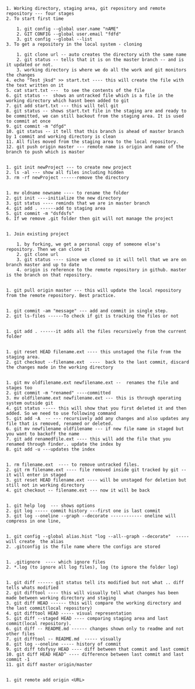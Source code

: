 
	1. Working directory, staging area, git repository and remote repository --- four stages
	2. To start first time 

		1. git config --global user.name "nAME"
		2. GIT CONFIG --global user.email "fdfd" 
		3. git config --global --list
	3. To get a repository in the local system - cloning

		1. git clone url -- auto creates the directory with the same name
		2. git status -- tells that it is on the master branch -- and is it updated or not.
		3. working directory is where we do all the work and git monitors the changes
	4. echo "Test jksd" >> start.txt ---- this will create the file with the text written on it
	5. cat start.txt ---  to see the contents of the file
	6. git status --  shows an untracked file which is a file in the working directory which hasnt been added to git
	7. git add start.txt --- this will tell git
	8. git status -- shows start.txt file in the staging are and ready to be committed, we can still backout from the staging area. It is used to commit at once
	9. git commit -m "dfgd"
	10. git status -- it tell that this branch is ahead of master branch by 1 commit and working directory is clean
	11. All files moved from the staging area to the local repository.
	12. git push origin master --- remote name is origin and name of the branch to push which is master


	1. git init newProject --- to create new project
	2. ls -al --- show all files including hidden
	3. rm -rf newProject ------remove the directory


	1. mv oldname newname ---- to rename the folder
	2. git init ----initialize the new directory
	3. git status ---- reminds that we are in master branch 
	4. git add . ------add to staging area
	5. git commit -m "dsfdsfs"
	6. If we remove .git folder then git will not manage the project

    
	1. Join existing project 

		1. by forking, we get a personal copy of someone else's repository. Then we can clone it
		2. git clone url
		3. git status ---- since we cloned so it will tell that we are on branch master and up to date
		4. origin is reference to the remote repository in github. master is the branch on that repository.


	1. git pull origin master --- this will update the local repository from the remote repository. Best practice.


	1. git commit -am "message" --- add and commit in single step.
	2. git ls-files ------To check if git is tracking the files or not


	1. git add . ------it adds all the files recursively from the current folder


	1. git reset HEAD filename.ext ---- this unstaged the file from the staging area.
	2. git checkout --filename.ext  ----  back to the last commit, discard the changes made in the working directory


	1. git mv oldfilename.ext newfilename.ext --  renames the file and stages too
	2. git commit -m "renamed" ----committed
	3. mv oldfilename.ext newfilename.ext --- this is through operating system outside git
	4. git status ----- this will show that you first deleted it and then added. So we need to use following command
	5. git add -A  -- --- recursively add any changes and also updates any file that is removed, renamed or deleted.
	6. git mv newfilename oldfilename --- if new file name in staged but you want to backoff the name
	7. git add renamedfile.ext ---- this will add the file that you renamed through finder.. update the index by 
	8. git add -u ---updates the index


	1. rm filename.ext  ---- to remove untracked files. 
	2. git rm filename.ext ---- file removed inside git tracked by git -- it will enter in staged
	3. git reset HEAD filename.ext ---- will be unstaged for deletion but still not in working directory
	4. git checkout -- filename.ext --- now it will be back 


	1. git help log  --- shows options
	2. git log ----- commit history ---first one is last commit
	3. git log --oneline --graph --decorate ------------ oneline will compress in one line, 


	1. git config --global alias.hist "log --all--graph --decorate"  ----- will create  the alias
	2. .gitconfig is the file name where the configs are stored


	1. .gitignore  ---- which ignore files 
	2. *.log (to ignore all log files), log (to ignore the folder log)


	1. git diff ------ git status tell its modified but not what .. diff tells whats modified
	2. git difftool ---- this will visually tell what changes has been made between working directory and staging
	3. git diff HEAD ------ this will compare the working directory and the last commit(local repository)
	4. git difftool HEAD ----- visual representation
	5. git diff --staged HEAD ---- comparing staging area and last commit(local repository).
	6. git diff -- README.md ------ changes shown only to readme and not other files
	7. git difftool -- README.md  ----- visually
	8. git log --oneline ----- history of commit
	9. git diff tdsfysy HEAD ---- diff between that commit and last commit
	10. git diff HEAD HEAD^ ---- difference between last commit and last commit -1
	11. git diff master origin/master


	1. git remote add origin <URL>


